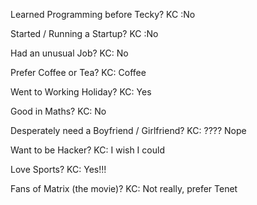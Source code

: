 
Learned Programming before Tecky?
KC :No

Started / Running a Startup?
KC :No

Had an unusual Job?
KC: No

Prefer Coffee or Tea?
KC: Coffee 

Went to Working Holiday?
KC: Yes

Good in Maths?
KC: No

Desperately need a Boyfriend / Girlfriend?
KC: ???? Nope

Want to be Hacker?
KC: I wish I could

Love Sports?
KC: Yes!!!

Fans of Matrix (the movie)?
KC: Not really, prefer Tenet
